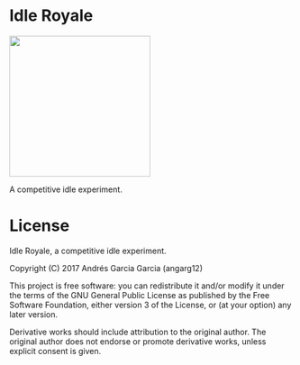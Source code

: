 # Idle Royale
<img src="https://cdn.rawgit.com/angarg12/idle_royale/master/src/IR_logo.svg" width="250">

A competitive idle experiment.

# License

Idle Royale, a competitive idle experiment.

Copyright (C) 2017 Andrés Garcia Garcia (angarg12)

This project is free software: you can redistribute it and/or modify
it under the terms of the GNU General Public License as published by
the Free Software Foundation, either version 3 of the License, or
(at your option) any later version.

Derivative works should include attribution to the original author. 
The original author does not endorse or promote derivative works, unless explicit consent is given.

